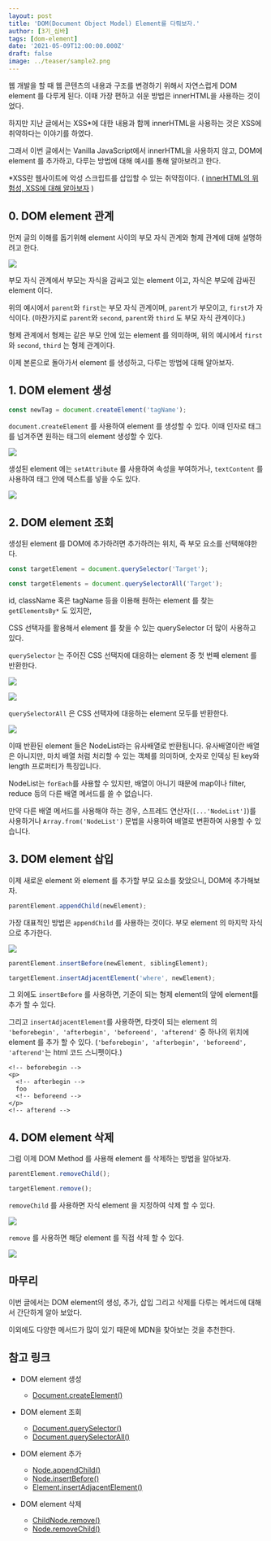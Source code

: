 ```yaml
---
layout: post
title: 'DOM(Document Object Model) Element를 다뤄보자.'
author: [3기_심바]
tags: [dom-element]
date: '2021-05-09T12:00:00.000Z'
draft: false
image: ../teaser/sample2.png
---
```


웹 개발을 할 때 웹 콘텐츠의 내용과 구조를 변경하기 위해서 자연스럽게 DOM element 를 다루게 된다. 이때 가장 편하고 쉬운 방법은 innerHTML을 사용하는 것이었다.

하지만 지난 글에서는 XSS\*에 대한 내용과 함께 innerHTML을 사용하는 것은 XSS에 취약하다는 이야기를 하였다.

그래서 이번 글에서는 Vanilla JavaScript에서 innerHTML을 사용하지 않고, DOM에 element 를 추가하고, 다루는 방법에 대해 예시를 통해 알아보려고 한다.

\*XSS란 웹사이트에 악성 스크립트를 삽입할 수 있는 취약점이다. ( [innerHTML의 위험성, XSS에 대해 알아보자](https://tecoble.techcourse.co.kr/post/2021-04-26-cross-site-scripting/) )

## 0. DOM element 관계

먼저 글의 이해를 돕기위해 element 사이의 부모 자식 관계와 형제 관계에 대해 설명하려고 한다.

![](../images/2021-05-09-handle-dom-element.png)

부모 자식 관계에서 부모는 자식을 감싸고 있는 element 이고, 자식은 부모에 감싸진 element 이다.

위의 예시에서 `parent`와 `first`는 부모 자식 관계이며, `parent`가 부모이고, `first`가 자식이다. (마찬가지로 `parent`와 `second`, `parent`와 `third` 도 부모 자식 관계이다.)

형제 관계에서 형제는 같은 부모 안에 있는 element 를 의미하며, 위의 예시에서 `first`와 `second`, `third` 는 형제 관계이다.

이제 본론으로 돌아가서 element 를 생성하고, 다루는 방법에 대해 알아보자.

## 1. DOM element 생성

```javascript
const newTag = document.createElement('tagName');
```

`document.createElement` 를 사용하여 element 를 생성할 수 있다. 이때 인자로 태그를 넘겨주면 원하는 태그의 element 생성할 수 있다.

![](../images/2021-05-09-create-dom-element-1.png)

생성된 element 에는 `setAttribute` 를 사용하여 속성을 부여하거나, `textContent` 를 사용하여 태그 안에 텍스트를 넣을 수도 있다.

![](../images/2021-05-09-create-dom-element-2.png)

## 2. DOM element 조회

생성된 element 를 DOM에 추가하려면 추가하려는 위치, 즉 부모 요소를 선택해야한다.

```javascript
const targetElement = document.querySelector('Target');

const targetElements = document.querySelectorAll('Target');
```

id, className 혹은 tagName 등을 이용해 원하는 element 를 찾는 `getElementsBy*` 도 있지만,

CSS 선택자를 활용해서 element 를 찾을 수 있는 querySelector 더 많이 사용하고 있다.

`querySelector` 는 주어진 CSS 선택자에 대응하는 element 중 첫 번째 element 를 반환한다.

![](../images/2021-05-09-read-dom-element-1.png)

![](../images/2021-05-09-read-dom-element-2.png)

`querySelectorAll` 은 CSS 선택자에 대응하는 element 모두를 반환한다.

![](../images/2021-05-09-read-dom-element-3.png)

이때 반환된 element 들은 NodeList라는 유사배열로 반환됩니다. 유사배열이란 배열은 아니지만, 마치 배열 처럼 처리할 수 있는 객체를 의미하며, 숫자로 인덱싱 된 key와 length 프로퍼티가 특징입니다.

NodeList는 `forEach`를 사용할 수 있지만, 배열이 아니기 때문에 map이나 filter, reduce 등의 다른 배열 메서드를 쓸 수 없습니다.

만약 다른 배열 메서드를 사용해야 하는 경우, 스프레드 연산자(`[...'NodeList']`)를 사용하거나 `Array.from('NodeList')` 문법을 사용하여 배열로 변환하여 사용할 수 있습니다.

## 3. DOM element 삽입

이제 새로운 element 와 element 를 추가할 부모 요소를 찾았으니, DOM에 추가해보자.

```javascript
parentElement.appendChild(newElement);
```

가장 대표적인 방법은 `appendChild` 를 사용하는 것이다. 부모 element 의 마지막 자식으로 추가한다.

![](../images/2021-05-09-update-dom-element.png)

```javascript
parentElement.insertBefore(newElement, siblingElement);

targetElement.insertAdjacentElement('where', newElement);
```

그 외에도 `insertBefore` 를 사용하면, 기준이 되는 형제 element의 앞에 element를 추가 할 수 있다.

그리고 `insertAdjacentElement`를 사용하면, 타겟이 되는 element 의 `'beforebegin', 'afterbegin', 'beforeend', 'afterend'` 중 하나의 위치에 element 를 추가 할 수 있다. (`'beforebegin', 'afterbegin', 'beforeend', 'afterend'`는 html 코드 스니펫이다.)

```
<!-- beforebegin -->
<p>
  <!-- afterbegin -->
  foo
  <!-- beforeend -->
</p>
<!-- afterend -->
```

## 4. DOM element 삭제

그럼 이제 DOM Method 를 사용해 element 를 삭제하는 방법을 알아보자.

```javascript
parentElement.removeChild();

targetElement.remove();
```

`removeChild` 를 사용하면 자식 element 을 지정하여 삭제 할 수 있다.

![](../images/2021-05-09-delete-dom-element-1.png)

`remove` 를 사용하면 해당 element 를 직접 삭제 할 수 있다.

![](../images/2021-05-09-delete-dom-element-2.png)

## 마무리

이번 글에서는 DOM element의 생성, 추가, 삽입 그리고 삭제를 다루는 메서드에 대해서 간단하게 알아 보았다.

이외에도 다양한 메서드가 많이 있기 때문에 MDN을 찾아보는 것을 추천한다.

## 참고 링크

- DOM element 생성

  - [Document.createElement()](https://developer.mozilla.org/ko/docs/Web/API/Document/createElement)

- DOM element 조회

  - [Document.querySelector()](https://developer.mozilla.org/ko/docs/Web/API/Document/querySelector)
  - [Document.querySelectorAll()](https://developer.mozilla.org/ko/docs/Web/API/Document/querySelectorAll)

- DOM element 추가

  - [Node.appendChild()](https://developer.mozilla.org/ko/docs/Web/API/Node/appendChild)
  - [Node.insertBefore()](https://developer.mozilla.org/ko/docs/Web/API/Node/insertBefore)
  - [Element.insertAdjacentElement()](https://developer.mozilla.org/en-US/docs/Web/API/Element/insertAdjacentElement)

- DOM element 삭제
  - [ChildNode.remove()](https://developer.mozilla.org/en-US/docs/Web/API/ChildNode/remove)
  - [Node.removeChild()](https://developer.mozilla.org/en-US/docs/Web/API/Node/removeChild)
